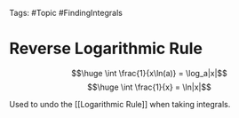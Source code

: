 Tags: #Topic #FindingIntegrals 

# Reverse Logarithmic Rule

$$\huge \int \frac{1}{x\ln(a)} = \log_a|x|$$
$$\huge \int \frac{1}{x} = \ln|x|$$

Used to undo the [[Logarithmic Rule]] when taking integrals.